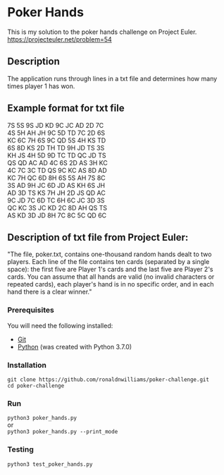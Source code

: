 # Poker Hands
This is my solution to the poker hands challenge on Project Euler.  
https://projecteuler.net/problem=54

## Description
The application runs through lines in a txt file and determines how many times player 1 has won.

## Example format for txt file  
7S 5S 9S JD KD 9C JC AD 2D 7C   
4S 5H AH JH 9C 5D TD 7C 2D 6S  
KC 6C 7H 6S 9C QD 5S 4H KS TD  
6S 8D KS 2D TH TD 9H JD TS 3S  
KH JS 4H 5D 9D TC TD QC JD TS  
QS QD AC AD 4C 6S 2D AS 3H KC  
4C 7C 3C TD QS 9C KC AS 8D AD  
KC 7H QC 6D 8H 6S 5S AH 7S 8C  
3S AD 9H JC 6D JD AS KH 6S JH  
AD 3D TS KS 7H JH 2D JS QD AC  
9C JD 7C 6D TC 6H 6C JC 3D 3S  
QC KC 3S JC KD 2C 8D AH QS TS  
AS KD 3D JD 8H 7C 8C 5C QD 6C  

## Description of txt file from Project Euler:
"The file, poker.txt, contains one-thousand random hands dealt to two players. Each line of the file contains ten cards (separated by a single space): the first five are Player 1's cards and the last five are Player 2's cards. You can assume that all hands are valid (no invalid characters or repeated cards), each player's hand is in no specific order, and in each hand there is a clear winner."

### Prerequisites
You will need the following installed:
* [Git](https://git-scm.com/)
* [Python](https://www.python.org/downloads/) (was created with Python 3.7.0)

### Installation
`git clone https://github.com/ronaldnwilliams/poker-challenge.git`  
`cd poker-challenge`  

### Run
`python3 poker_hands.py`  
or  
`python3 poker_hands.py --print_mode`  

### Testing  
`python3 test_poker_hands.py`  
